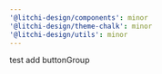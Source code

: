 ```yaml
---
'@litchi-design/components': minor
'@litchi-design/theme-chalk': minor
'@litchi-design/utils': minor
---
```


test add buttonGroup
